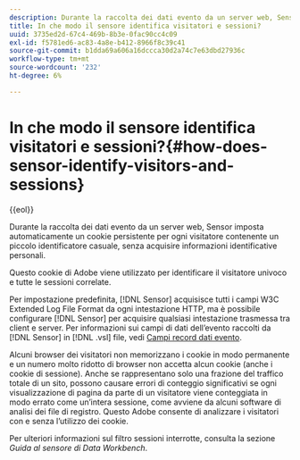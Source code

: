 ```yaml
---
description: Durante la raccolta dei dati evento da un server web, Sensor imposta automaticamente un cookie persistente per ogni visitatore contenente un piccolo identificatore casuale, senza acquisire informazioni identificative personali.
title: In che modo il sensore identifica visitatori e sessioni?
uuid: 3735ed2d-67c4-469b-8b3e-0fac90cc4c09
exl-id: f5781ed6-ac83-4a8e-b412-8966f8c39c41
source-git-commit: b1dda69a606a16dccca30d2a74c7e63dbd27936c
workflow-type: tm+mt
source-wordcount: '232'
ht-degree: 6%

---
```


# In che modo il sensore identifica visitatori e sessioni?{#how-does-sensor-identify-visitors-and-sessions}

{{eol}}

Durante la raccolta dei dati evento da un server web, Sensor imposta automaticamente un cookie persistente per ogni visitatore contenente un piccolo identificatore casuale, senza acquisire informazioni identificative personali.

Questo cookie di Adobe viene utilizzato per identificare il visitatore univoco e tutte le sessioni correlate.

Per impostazione predefinita, [!DNL Sensor] acquisisce tutti i campi W3C Extended Log File Format da ogni intestazione HTTP, ma è possibile configurare [!DNL Sensor] per acquisire qualsiasi intestazione trasmessa tra client e server. Per informazioni sui campi di dati dell’evento raccolti da [!DNL Sensor] in [!DNL .vsl] file, vedi [Campi record dati evento](../../home/c-snsr-ovrvw/c-evnt-data-rcd-flds/c-evnt-data-rcd-flds.md#concept-ed2a8797cb5b4995b55ffd50a9f12a44).

Alcuni browser dei visitatori non memorizzano i cookie in modo permanente e un numero molto ridotto di browser non accetta alcun cookie (anche i cookie di sessione). Anche se rappresentano solo una frazione del traffico totale di un sito, possono causare errori di conteggio significativi se ogni visualizzazione di pagina da parte di un visitatore viene conteggiata in modo errato come un’intera sessione, come avviene da alcuni software di analisi dei file di registro. Questo Adobe consente di analizzare i visitatori con e senza l’utilizzo dei cookie.

Per ulteriori informazioni sul filtro sessioni interrotte, consulta la sezione *Guida al sensore di Data Workbench*.
